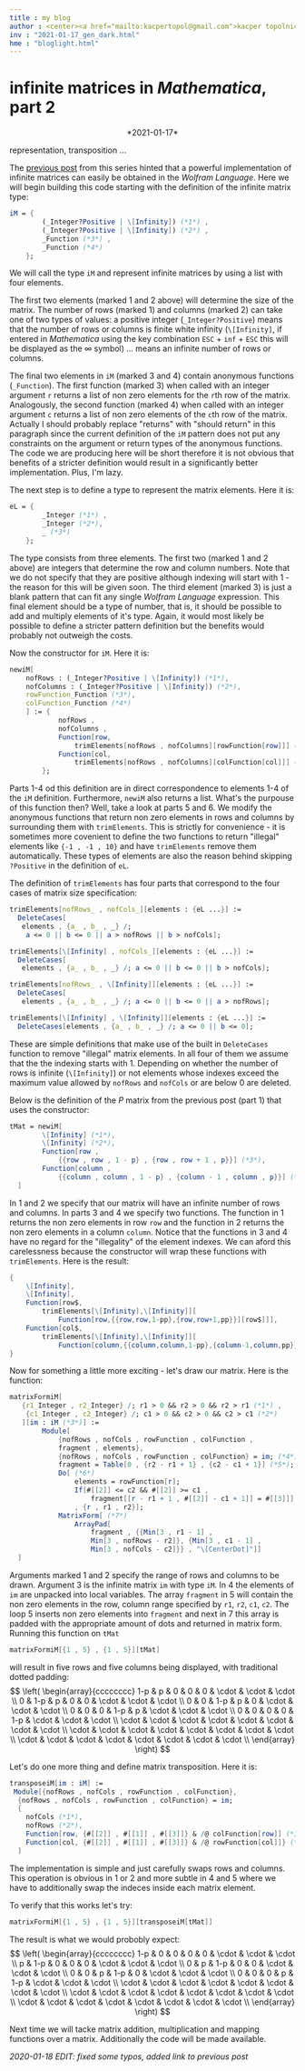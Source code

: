 ```yaml
---
title : my blog
author : <center><a href="mailto:kacpertopol@gmail.com">kacper topolnicki</a></br><a href="mailto:kacpertopol@gmail.com">kacpertopol@gmail.com</a><center>
inv : "2021-01-17_gen_dark.html"
hme : "bloglight.html"
---
```



# infinite matrices in *Mathematica*, part 2
<center>
*2021-01-17*
</center>

representation, transposition ...



The <a id = "NCE" href = https://kacpertopol.github.io/myblog/2021-01-16_gen_light.html>previous post</a> 
from this series hinted that a powerful implementation
of infinite matrices can easily be obtained in the *Wolfram Language*. 
Here we will begin 
building this code starting with the definition of the infinite matrix type:
```Mathematica
iM = {
		(_Integer?Positive | \[Infinity]) (*1*) , 
		(_Integer?Positive | \[Infinity]) (*2*) ,
		_Function (*3*) , 
		_Function (*4*)
	};
```
We will call the type `iM` and represent infinite matrices by 
using a list with four elements.

The first two elements (marked 1 and 2 above) will determine the size
of the matrix. The number of rows (marked 1) and columns (marked 2) can take
one of two types of values: a positive integer (`_Integer?Positive`) means
that the number of rows or columns is finite white infinity (`\[Infinity]`, 
if entered in *Mathematica* using the key combination `ESC` + `inf` + `ESC` this
will be displayed as the $\infty$ symbol) ... means an infinite number of rows or columns. 

The final two elements in `iM` (marked 3 and 4) contain anonymous
functions (`_Function`). The first function (marked 3) when called
with an integer argument `r` returns a list of non zero elements
for the `r`th row of the matrix. Analogously, the second function
(marked 4) when called with an integer
argument `c` returns a list of non zero elements of the `c`th
row of the matrix. Actually I should probably replace "returns"
with "should return" in this paragraph since the current definition
of the `iM` pattern does not put any constraints on the argument or
return types of the anonymous functions. The code we are producing here
will be short therefore it is not obvious that 
benefits of a stricter definition would result in a significantly better 
implementation. Plus, I'm lazy.

The next step is to define a type to represent the matrix elements. Here it is:
```Mathematica
eL = {
		_Integer (*1*) , 
		_Integer (*2*), 
		_ (*3*)
	};
```
The type consists from three elements. The first two (marked 1 and 2 above) are 
integers
that determine the row and column numbers. 
Note that we do not specify that they are positive although
indexing will start with 1 - the reason for this will be given soon. 
The third element (marked 3) is just a blank pattern that can fit any single 
*Wolfram Language* expression. This final element should be a type of number,
that is, it should be possible to add and multiply elements of it's type. Again,
it would most likely be possible to define a stricter pattern definition but the
benefits would probably not outweigh the costs.

Now the constructor for `iM`. Here it is:
```Mathematica
newiM[
	nofRows : (_Integer?Positive | \[Infinity]) (*1*), 
  	nofColumns : (_Integer?Positive | \[Infinity]) (*2*), 
	rowFunction_Function (*3*), 
  	colFunction_Function (*4*)
	] := {
			nofRows , 
			nofColumns , 
  			Function[row, 
				trimElements[nofRows , nofColumns][rowFunction[row]]] (*5*), 
  			Function[col, 
				trimElements[nofRows , nofColumns][colFunction[col]]] (*6*)
		};
```
Parts 1-4 od this definition are in direct correspondence to elements 1-4 of the 
`iM` definition. Furthermore, `newiM` also returns a list. What's the purpouse of this function then? 
Well, take a look at parts 5 and 6. We modify the anonymous functions that return
non zero elements in rows and columns by surrounding them with `trimElements`. This is strictly 
for convenience - it is sometimes more covenient to define the two functions to return "illegal"
elements like
`{-1 , -1 , 10}` and have `trimElements` remove them automatically. These types of elements
are also the reason behind skipping `?Positive` in the definition of `eL`.  

The definition of `trimElements` has four parts that correspond to the four cases of 
matrix size specification:
```Mathematica
trimElements[nofRows_ , nofCols_][elements : {eL ...}] := 
  DeleteCases[
   elements , {a_ , b_ , _} /; 
    a <= 0 || b <= 0 || a > nofRows || b > nofCols];

trimElements[\[Infinity] , nofCols_][elements : {eL ...}] := 
  DeleteCases[
   elements , {a_ , b_ , _} /; a <= 0 || b <= 0 || b > nofCols];

trimElements[nofRows_ , \[Infinity]][elements : {eL ...}] := 
  DeleteCases[
   elements , {a_ , b_ , _} /; a <= 0 || b <= 0 || a > nofRows];

trimElements[\[Infinity] , \[Infinity]][elements : {eL ...}] := 
  DeleteCases[elements , {a_ , b_ , _} /; a <= 0 || b <= 0];
```
These are simple definitions that make use of the built in `DeleteCases` function
to remove "illegal" matrix elements. In all four of them we assume that
the the indexing starts with 1. Depending on whether the number of rows is
infinite (`\[Infinity]`) or not elements whose indexes exceed the 
maximum value allowed by `nofRows` and `nofCols` or are below 0 are deleted.

Below is the definition of the $P$ matrix from the previous post 
(part 1) that uses the constructor:
```Mathematica
tMat = newiM[
		\[Infinity] (*1*), 
		\[Infinity] (*2*), 
  		Function[row , 
			{{row , row , 1 - p} , {row , row + 1 , p}}] (*3*),
  		Function[column , 
			{{column , column , 1 - p} , {column - 1 , column , p}}] (*4*)
  ]
```
In 1 and 2 we specify that our matrix will have an infinite number of rows and columns.
In parts 3 and 4 we specify two functions. The function in 1 returns the non zero elements
in row `row` and the function in 2 returns the non zero elements in a column `column`.
Notice that the functions in 3 and 4 have no regard for the "illegality" of the element
indexes. We can aford this carelessness because the constructor will wrap these functions
with `trimElements`. Here is the result:
```Mathematica
{
	\[Infinity],	
	\[Infinity],
	Function[row$,
		trimElements[\[Infinity],\[Infinity]][
			Function[row,{{row,row,1-pp},{row,row+1,pp}}][row$]]],
	Function[col$,
		trimElements[\[Infinity],\[Infinity]][
			Function[column,{{column,column,1-pp},{column-1,column,pp}}][col$]]]
}
```

Now for something a little more exciting - let's draw our matrix. Here is the function: 
```Mathematica
matrixFormiM[
   {r1_Integer , r2_Integer} /; r1 > 0 && r2 > 0 && r2 > r1 (*1*) , 
	{c1_Integer , c2_Integer} /; c1 > 0 && c2 > 0 && c2 > c1 (*2*)
   ][im : iM (*3*)] := 
		Module[
			{nofRows , nofCols , rowFunction , colFunction , 
			fragment , elements},
  			{nofRows , nofCols , rowFunction , colFunction} = im; (*4*)
  			fragment = Table[0 , {r2 - r1 + 1} , {c2 - c1 + 1}] (*5*);
  			Do[ (*6*)
   				elements = rowFunction[r];
   				If[#[[2]] <= c2 && #[[2]] >= c1 , 
      				fragment[[r - r1 + 1 , #[[2]] - c1 + 1]] = #[[3]]] & /@ elements;
   				, {r , r1 , r2}];
  			MatrixForm[ (*7*)
   				ArrayPad[ 
    				fragment , {{Min[3 , r1 - 1] , 
      				Min[3 , nofRows - r2]}, {Min[3 , c1 - 1] , 
      				Min[3 , nofCols - c2]}} , "\[CenterDot]"]]
  ]
```
Arguments marked 1 and 2 specify the range of rows and columns to be drawn. Argument 3 
is the infinite matrix `im` with type `iM`. In 4 the elements of `im` are unpacked into local
variables. The array `fragment` in 5 will contain the non zero elements in the row, column range specified by 
`r1`, `r2`, `c1`, `c2`. The loop 5 inserts non zero elements into `fragment` and next in 7 this
array is padded with the appropriate amount of dots and returned in matrix form.
Running this function on `tMat`
```Mathematica
matrixFormiM[{1 , 5} , {1 , 5}][tMat]
```
will result in five rows and five columns being displayed, with traditional dotted padding:
$$
\left(
\begin{array}{cccccccc}
 1-p & p & 0 & 0 & 0 & \cdot  & \cdot  & \cdot  \\
 0 & 1-p & p & 0 & 0 & \cdot  & \cdot  & \cdot  \\
 0 & 0 & 1-p & p & 0 & \cdot  & \cdot  & \cdot  \\
 0 & 0 & 0 & 1-p & p & \cdot  & \cdot  & \cdot  \\
 0 & 0 & 0 & 0 & 1-p & \cdot  & \cdot  & \cdot  \\
 \cdot  & \cdot  & \cdot  & \cdot  & \cdot  & \cdot  & \cdot  & \cdot  \\
 \cdot  & \cdot  & \cdot  & \cdot  & \cdot  & \cdot  & \cdot  & \cdot  \\
 \cdot  & \cdot  & \cdot  & \cdot  & \cdot  & \cdot  & \cdot  & \cdot  \\
\end{array}
\right)
$$

Let's do one more thing and define matrix transposition. Here it is:
```Mathematica
transposeiM[im : iM] := 
 Module[{nofRows , nofCols , rowFunction , colFunction},
  {nofRows , nofCols , rowFunction , colFunction} = im;
  {
	nofCols (*1*), 
	nofRows (*2*), 
	Function[row, {#[[2]] , #[[1]] , #[[3]]} & /@ colFunction[row]] (*3*), 
	Function[col, {#[[2]] , #[[1]] , #[[3]]} & /@ rowFunction[col]]} (*4*)
  ]
```
The implementation is simple and just carefully swaps rows and columns. This operation is 
obvious in 1 or 2 and
more subtle in 4 and 5 where we have to additionally swap the indeces inside each matrix element.

To verify that this works let's try:
```Mathematica
matrixFormiM[{1 , 5} , {1 , 5}][transposeiM[tMat]]
```
The result is what we would probobly expect:
$$
\left(
\begin{array}{cccccccc}
 1-p & 0 & 0 & 0 & 0 & \cdot  & \cdot  & \cdot  \\
 p & 1-p & 0 & 0 & 0 & \cdot  & \cdot  & \cdot  \\
 0 & p & 1-p & 0 & 0 & \cdot  & \cdot  & \cdot  \\
 0 & 0 & p & 1-p & 0 & \cdot  & \cdot  & \cdot  \\
 0 & 0 & 0 & p & 1-p & \cdot  & \cdot  & \cdot  \\
 \cdot  & \cdot  & \cdot  & \cdot  & \cdot  & \cdot  & \cdot  & \cdot  \\
 \cdot  & \cdot  & \cdot  & \cdot  & \cdot  & \cdot  & \cdot  & \cdot  \\
 \cdot  & \cdot  & \cdot  & \cdot  & \cdot  & \cdot  & \cdot  & \cdot  \\
\end{array}
\right)
$$

Next time we will tacke matrix addition, multiplication and mapping functions over a matrix.
Additionally the code will be made available.

*2020-01-18 EDIT: fixed some typos, added link to previous post*


